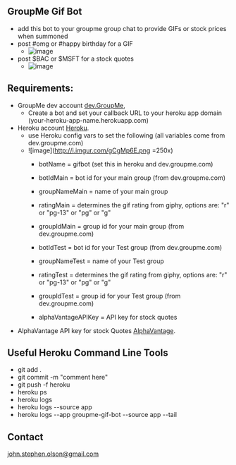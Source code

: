 ## GroupMe Gif Bot
  * add this bot to your groupme group chat to provide GIFs or stock prices when summoned
  * post #omg or #happy birthday for a GIF
    * ![image](https://i.imgur.com/ztk71Bj.jpg)
  * post $BAC or $MSFT for a stock quotes
    * ![image](https://i.imgur.com/CHq3CVO.jpg)

## Requirements:
  * GroupMe dev account [dev.GroupMe](https://dev.groupme.com/session/new),
  	* Create a bot and set your callback URL to your heroku app domain (your-heroku-app-name.herokuapp.com) 	
  * Heroku account [Heroku](http://heroku.com).
  	* use Heroku config vars to set the following (all variables come from dev.groupme.com)
  	* ![image](http://i.imgur.com/gCgMp6E.png =250x)
  	  * botName = gifbot (set this in heroku and dev.groupme.com)

      * botIdMain = bot id for your main group (from dev.groupme.com)
      * groupNameMain = name of your main group
      * ratingMain = determines the gif rating from giphy, options are: "r" or "pg-13" or "pg" or "g"
      * groupIdMain = group id for your main group (from dev.groupme.com)
      
      * botIdTest = bot id for your Test group (from dev.groupme.com)
      * groupNameTest = name of your Test group
      * ratingTest = determines the gif rating from giphy, options are: "r" or "pg-13" or "pg" or "g"
      * groupIdTest = group id for your Test group (from dev.groupme.com)
      * alphaVantageAPIKey = API key for stock quotes
  * AlphaVantage API key for stock Quotes [AlphaVantage](https://www.alphavantage.co/).



## Useful Heroku Command Line Tools
  * git add .
  * git commit -m "comment here"
  * git push -f heroku
  * heroku ps
  * heroku logs
  * heroku logs --source app
  * heroku logs --app groupme-gif-bot --source app --tail
  
## Contact

john.stephen.olson@gmail.com


